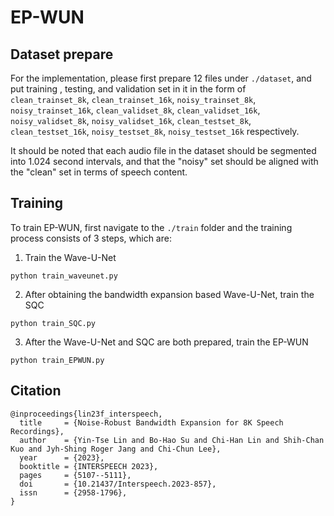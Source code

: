 # EP-WUN

## Dataset prepare
For the implementation, please first prepare 12 files under `./dataset`, and put training , testing, and validation set in it in the form of `clean_trainset_8k`, `clean_trainset_16k`, `noisy_trainset_8k`, `noisy_trainset_16k`, `clean_validset_8k`, `clean_validset_16k`, `noisy_validset_8k`, `noisy_validset_16k`, `clean_testset_8k`, `clean_testset_16k`, `noisy_testset_8k`, `noisy_testset_16k` respectively.

It should be noted that each audio file in the dataset should be segmented into 1.024 second intervals, and that the "noisy" set should be aligned with the "clean" set in terms of speech content.


## Training
To train EP-WUN, first navigate to the `./train` folder and the training process consists of 3 steps, which are:
1. Train the Wave-U-Net
```
python train_waveunet.py
```
2. After obtaining the bandwidth expansion based Wave-U-Net, train the SQC
```
python train_SQC.py
```
3. After the Wave-U-Net and SQC are both prepared, train the EP-WUN
```
python train_EPWUN.py
```

## Citation
```
@inproceedings{lin23f_interspeech,
  title     = {Noise-Robust Bandwidth Expansion for 8K Speech Recordings},
  author    = {Yin-Tse Lin and Bo-Hao Su and Chi-Han Lin and Shih-Chan Kuo and Jyh-Shing Roger Jang and Chi-Chun Lee},
  year      = {2023},
  booktitle = {INTERSPEECH 2023},
  pages     = {5107--5111},
  doi       = {10.21437/Interspeech.2023-857},
  issn      = {2958-1796},
}
```

